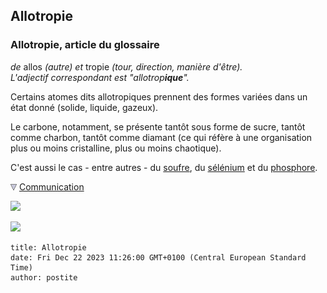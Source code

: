 ## Allotropie
### Allotropie, article du glossaire
 _de_ allos _(autre) et_ tropie _(tour, direction, manière d'être).  
L'adjectif correspondant est "allotrop**ique**"._

Certains atomes dits allotropiques prennent des formes variées dans un état donné (solide, liquide, gazeux).

Le carbone, notamment, se présente tantôt sous forme de sucre, tantôt comme charbon, tantôt comme diamant (ce qui réfère à une organisation plus ou moins cristalline, plus ou moins chaotique).

C'est aussi le cas - entre autres - du [soufre](soufre.html), du [sélénium](selenium.html) et du [phosphore](phosphore.html).



![](images/flechebas.gif) [Communication](http://www.artrealite.com/annonceurs.htm) 

[![](https://cbonvin.fr/sites/regie.artrealite.com/visuels/campagne1.png)](index-2.html#20131014)

![](https://cbonvin.fr/sites/regie.artrealite.com/visuels/campagne2.png)
```
title: Allotropie
date: Fri Dec 22 2023 11:26:00 GMT+0100 (Central European Standard Time)
author: postite
```
